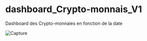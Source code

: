 # dashboard_Crypto-monnais_V1
Dashboard des Crypto-monnaies en fonction de la date

![Capture](https://user-images.githubusercontent.com/81222933/208240721-09bf8749-c339-4593-9e77-05cfae10a263.PNG)
